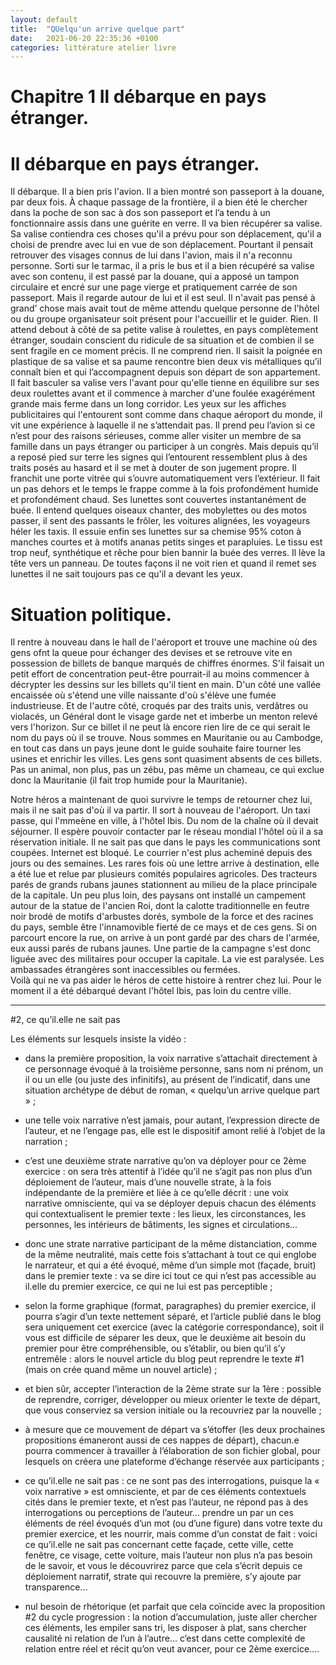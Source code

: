 ```yaml
---
layout: default
title:  "QUelqu'un arrive quelque part"
date:   2021-06-20 22:35:36 +0100
categories: littérature atelier livre
---
```

# Chapitre 1 Il débarque en pays étranger.
# Il débarque en pays étranger.

Il débarque. Il a bien pris l'avion. Il a bien montré son passeport à la douane, par deux fois. À chaque passage de la frontière, il a bien été le chercher dans la poche de son sac à dos son passeport et l’a tendu à un fonctionnaire assis dans une guérite en verre. Il va bien récupérer sa valise. Sa valise contiendra ces choses qu'il a prévu pour son déplacement, qu'il a choisi de prendre avec lui en vue de son déplacement. Pourtant il pensait retrouver des visages connus de lui dans l'avion, mais il n'a reconnu personne. Sorti sur le tarmac, il a pris le bus et il a bien récupéré sa valise avec son contenu, il est passé par la douane, qui a apposé un tampon circulaire et encré sur une page vierge et pratiquement carrée de son passeport. Mais il regarde autour de lui et il est seul. Il n'avait pas pensé à grand’ chose mais avait tout de même attendu quelque personne de l'hôtel ou du groupe organisateur soit présent pour l'accueillir et le guider. Rien. Il attend debout à côté de sa petite valise à roulettes, en pays complètement étranger, soudain conscient du ridicule de sa situation et de combien il se sent fragile en ce moment précis. Il ne comprend rien. Il saisit la poignée en plastique de sa valise et sa paume rencontre bien deux vis métalliques qu’il connaît bien et qui l’accompagnent depuis son départ de son appartement. Il fait basculer sa valise vers l'avant pour qu'elle tienne en équilibre sur ses deux roulettes avant et il commence à marcher d'une foulée exagérément grande mais ferme dans un long corridor. Les yeux sur les affiches publicitaires qui l'entourent sont comme dans chaque aéroport du monde, il vit une expérience à laquelle il ne s’attendait pas. Il prend peu l’avion si ce n’est pour des raisons sérieuses, comme aller visiter un membre de sa famille dans un pays étranger ou participer à un congrès. Mais depuis qu’il a reposé pied sur terre les signes qui l’entourent ressemblent plus à des traits posés au hasard et il se met à douter de son jugement propre. Il franchit une porte vitrée qui s’ouvre automatiquement vers l’extérieur. Il fait un pas dehors et le temps le frappe comme à la fois profondément humide et profondément chaud. Ses lunettes sont couvertes instantanément de buée. Il entend quelques oiseaux chanter, des mobylettes ou des motos passer, il sent des passants le frôler, les voitures alignées, les voyageurs héler les taxis. Il essuie enfin ses lunettes sur sa chemise 95% coton à manches courtes et à motifs ananas petits singes et parapluies. Le tissu est trop neuf, synthétique et rêche pour bien bannir la buée des verres. Il lève la tête vers un panneau. De toutes façons il ne voit rien et quand il remet ses lunettes il ne sait toujours pas ce qu'il a devant les yeux.


# Situation politique.

Il rentre à nouveau dans le hall de l'aéroport et trouve une machine où des gens ofnt la queue pour échanger des devises et se retrouve vite en possession de billets de banque marqués de chiffres énormes. S'il faisait un petit effort de concentration peut-être pourrait-il au moins commencer à décrypter les dessins sur les billets qu'il tient en main. D'un côté une vallée encaissée où s'étend une ville naissante d'où s'élève une fumée industrieuse.  Et de l'autre côté, croqués par des traits unis, verdâtres ou violacés, un Général dont le visage garde net et imberbe un menton relevé vers l'horizon. Sur ce billet il ne peut là encore rien lire de ce qui serait le nom du pays où il se trouve. Nous sommes en Mauritanie ou au Cambodge, en tout cas dans un pays jeune dont le guide souhaite faire tourner les usines et enrichir les villes. Les gens sont quasiment absents de ces billets. Pas un animal, non plus, pas un zébu, pas même un chameau, ce qui exclue donc la Mauritanie (il fait trop humide pour la Mauritanie).  

Notre héros a maintenant de quoi survivre le temps de retourner chez lui, mais il ne sait pas d'où il va partir. Il sort à nouveau de l'aéroport. Un taxi passe, qui l'mmeène en ville, à l'hôtel Ibis. Du nom de la chaîne où il devait séjourner. Il espère pouvoir contacter par le réseau mondial l'hôtel où il a sa réservation initiale. Il ne sait pas que dans le pays les communications sont coupées. Internet est bloqué. Le courrier n'est plus acheminé depuis des jours ou des semaines. Les rares fois où une lettre arrive à destination, elle a été lue et relue par plusieurs comités populaires agricoles. Des tracteurs parés de grands rubans jaunes stationnent au milieu de la place principale de la capitale. Un peu plus loin, des paysans ont installé un campement autour de la statue de l'ancien Roi, dont la calotte traditionnelle en feutre noir brodé de motifs d'arbustes dorés, symbole de la force et des racines du pays, semble être l'innamovible fierté de ce mays et de ces gens. Si on parcourt encore la rue, on arrive à un pont gardé par des chars de l'armée, eux aussi parés de rubans jaunes. Une partie de la campagne s'est donc liguée avec des militaires pour occuper la capitale. La vie est paralysée. Les ambassades étrangères sont inaccessibles ou fermées.  
Voilà qui ne va pas aider le héros de cette histoire à rentrer chez lui. Pour le moment il a été débarqué devant l'hôtel Ibis, pas loin du centre ville.  

---

#2, ce qu’il.elle ne sait pas

Les éléments sur lesquels insiste la vidéo :

- dans la première proposition, la voix narrative s’attachait directement à ce personnage évoqué à la troisième personne, sans nom ni prénom, un il ou un elle (ou juste des infinitifs), au présent de l’indicatif, dans une situation archétype de début de roman, « quelqu’un arrive quelque part » ;

- une telle voix narrative n’est jamais, pour autant, l’expression directe de l’auteur, et ne l’engage pas, elle est le dispositif amont relié à l’objet de la narration ;

- c’est une deuxième strate narrative qu’on va déployer pour ce 2ème exercice : on sera très attentif à l’idée qu’il ne s’agit pas non plus d’un déploiement de l’auteur, mais d’une nouvelle strate, à la fois indépendante de la première et liée à ce qu’elle décrit : une voix narrative omnisciente, qui va se déployer depuis chacun des éléments qui contextualisent le premier texte : les lieux, les circonstances, les personnes, les intérieurs de bâtiments, les signes et circulations...

- donc une strate narrative participant de la même distanciation, comme de la même neutralité, mais cette fois s’attachant à tout ce qui englobe le narrateur, et qui a été évoqué, même d’un simple mot (façade, bruit) dans le premier texte : va se dire ici tout ce qui n’est pas accessible au il.elle du premier exercice, ce qui ne lui est pas perceptible ;

- selon la forme graphique (format, paragraphes) du premier exercice, il pourra s’agir d’un texte nettement séparé, et l’article publié dans le blog sera uniquement cet exercice (avec la catégorie correspondance), soit il vous est difficile de séparer les deux, que le deuxième ait besoin du premier pour être compréhensible, ou s’établir, ou bien qu’il s’y entremêle : alors le nouvel article du blog peut reprendre le texte #1 (mais on crée quand même un nouvel article) ;

- et bien sûr, accepter l’interaction de la 2ème strate sur la 1ère : possible de reprendre, corriger, développer ou mieux orienter le texte de départ, que vous conserviez sa version initiale ou la recouvriez par la nouvelle ;

- à mesure que ce mouvement de départ va s’étoffer (les deux prochaines propositions émaneront aussi de ces nappes de départ), chacun.e pourra commencer à travailler à l’élaboration de son fichier global, pour lesquels on créera une plateforme d’échange réservée aux participants ;

- ce qu’il.elle ne sait pas : ce ne sont pas des interrogations, puisque la « voix narrative » est omnisciente, et par de ces éléments contextuels cités dans le premier texte, et n’est pas l’auteur, ne répond pas à des interrogations ou perceptions de l’auteur... prendre un par un ces éléments de réel évoqués d’un mot (ou d’une figure) dans votre texte du premier exercice, et les nourrir, mais comme d’un constat de fait : voici ce qu’il.elle ne sait pas concernant cette façade, cette ville, cette fenêtre, ce visage, cette voiture, mais l’auteur non plus n’a pas besoin de le savoir, et vous le découvrirez parce que cela s’écrit depuis ce déploiement narratif, strate qui recouvre la première, s’y ajoute par transparence...

- nul besoin de rhétorique (et parfait que cela coïncide avec la proposition #2 du cycle progression : la notion d’accumulation, juste aller chercher ces éléments, les empiler sans tri, les disposer à plat, sans chercher causalité ni relation de l’un à l’autre... c’est dans cette complexité de relation entre réel et récit qu’on veut avancer, pour ce 2ème exercice....
